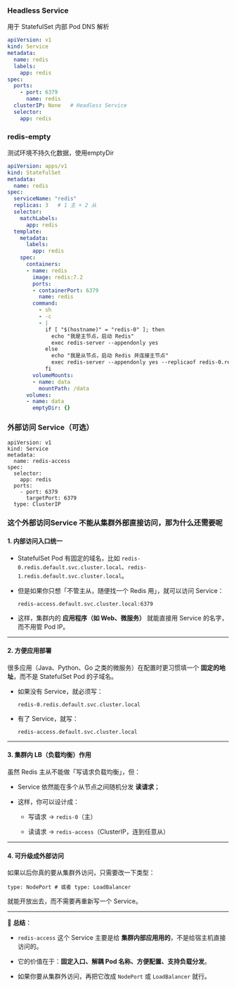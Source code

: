 ###  Headless Service
用于 StatefulSet 内部 Pod DNS 解析
```yaml
apiVersion: v1
kind: Service
metadata:
  name: redis
  labels:
    app: redis
spec:
  ports:
    - port: 6379
      name: redis
  clusterIP: None   # Headless Service
  selector:
    app: redis

```
### redis-empty
测试环境不持久化数据，使用emptyDir
```yaml
apiVersion: apps/v1
kind: StatefulSet
metadata:
  name: redis
spec:
  serviceName: "redis"
  replicas: 3   # 1 主 + 2 从
  selector:
    matchLabels:
      app: redis
  template:
    metadata:
      labels:
        app: redis
    spec:
      containers:
      - name: redis
        image: redis:7.2
        ports:
        - containerPort: 6379
          name: redis
        command:
          - sh
          - -c
          - |
            if [ "$(hostname)" = "redis-0" ]; then
              echo "我是主节点，启动 Redis"
              exec redis-server --appendonly yes
            else
              echo "我是从节点，启动 Redis 并连接主节点"
              exec redis-server --appendonly yes --replicaof redis-0.redis 6379
            fi
        volumeMounts:
        - name: data
          mountPath: /data
      volumes:
      - name: data
        emptyDir: {}
```
### 外部访问 Service（可选）
```shell
apiVersion: v1
kind: Service
metadata:
  name: redis-access
spec:
  selector:
    app: redis
  ports:
    - port: 6379
      targetPort: 6379
  type: ClusterIP

```
### 这个外部访问Service 不能从集群外部直接访问，那为什么还需要呢
#### 1. **内部访问入口统一**

- StatefulSet Pod 有固定的域名，比如 `redis-0.redis.default.svc.cluster.local`、`redis-1.redis.default.svc.cluster.local`。
    
- 但是如果你只想「不管主从，随便找一个 Redis 用」，就可以访问 Service：
    
    `redis-access.default.svc.cluster.local:6379`
    
- 这样，集群内的 **应用程序（如 Web、微服务）** 就能直接用 Service 的名字，而不用管 Pod IP。
    

---

#### 2. **方便应用部署**

很多应用（Java、Python、Go 之类的微服务）在配置时更习惯填一个 **固定的地址**，而不是 StatefulSet Pod 的子域名。

- 如果没有 Service，就必须写：
    
    `redis-0.redis.default.svc.cluster.local`
    
- 有了 Service，就写：
    
    `redis-access.default.svc.cluster.local`
    

---

#### 3. **集群内 LB（负载均衡）作用**

虽然 Redis 主从不能做「写请求负载均衡」，但：

- Service 依然能在多个从节点之间随机分发 **读请求**；
    
- 这样，你可以设计成：
    
    - 写请求 → `redis-0`（主）
        
    - 读请求 → `redis-access`（ClusterIP，连到任意从）
        

---

#### 4. **可升级成外部访问**

如果以后你真的要从集群外访问，只需要改一下类型：

`type: NodePort # 或者 type: LoadBalancer`

就能开放出去，而不需要再重新写一个 Service。

---

📌 **总结**：

- `redis-access` 这个 Service 主要是给 **集群内部应用用的**，不是给宿主机直接访问的。
    
- 它的价值在于：**固定入口、解耦 Pod 名称、方便配置、支持负载分发**。
    
- 如果你要从集群外访问，再把它改成 `NodePort` 或 `LoadBalancer` 就行。